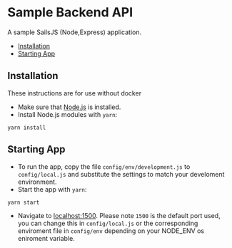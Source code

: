 # Sample Backend API

A sample SailsJS (Node,Express) application.

* [Installation](#installation)
* [Starting App](#starting-app)

## Installation

These instructions are for use without docker

* Make sure that [Node.js](https://nodejs.org/) is installed.
* Install Node.js modules with `yarn`:
```shell
yarn install
```

## Starting App

* To run the app, copy the file `config/env/development.js` to `config/local.js` and substitute the settings to match your develoment environment.
* Start the app with `yarn`:
```shell
yarn start
```
* Navigate to [localhost:1500](http://localhost:1500). Please note `1500` is the default port used, you can change this in `config/local.js` or the corresponding enviroment file in `config/env` depending on your NODE_ENV os eniroment variable.
